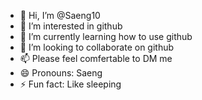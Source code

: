 - 👋 Hi, I’m @Saeng10
- 👀 I’m interested in github
- 🌱 I’m currently learning how to use github
- 💞️ I’m looking to collaborate on github
- 📫 Please feel comfertable to DM me
- 😄 Pronouns: Saeng
- ⚡ Fun fact: Like sleeping

<!---
Saeng10/Saeng10 is a ✨ special ✨ repository because its `README.md` (this file) appears on your GitHub profile.
You can click the Preview link to take a look at your changes.
--->
